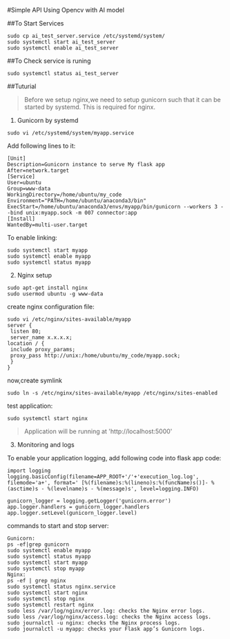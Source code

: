 #Simple API Using Opencv with AI model

##To Start Services 
```
sudo cp ai_test_server.service /etc/systemd/system/
sudo systemctl start ai_test_server
sudo systemctl enable ai_test_server
```
##To Check service is runing 
```
sudo systemctl status ai_test_server
```


##Tuturial

> Before we setup nginx,we need to setup gunicorn such that it can be started by systemd. This is required for nginx.

1.  Gunicorn by systemd
```
sudo vi /etc/systemd/system/myapp.service
```
Add following lines to it:
```
[Unit]
Description=Gunicorn instance to serve My flask app
After=network.target
[Service]
User=ubuntu
Group=www-data
WorkingDirectory=/home/ubuntu/my_code
Environment="PATH=/home/ubuntu/anaconda3/bin"
ExecStart=/home/ubuntu/anaconda3/envs/myapp/bin/gunicorn --workers 3 --bind unix:myapp.sock -m 007 connector:app
[Install]
WantedBy=multi-user.target
```
To enable linking:

```
sudo systemctl start myapp
sudo systemctl enable myapp
sudo systemctl status myapp
```
2. Nginx setup
```
sudo apt-get install nginx
sudo usermod ubuntu -g www-data
```
create nginx configuration file:
```
sudo vi /etc/nginx/sites-available/myapp
server {
 listen 80;
 server_name x.x.x.x;
location / {
 include proxy_params;
 proxy_pass http://unix:/home/ubuntu/my_code/myapp.sock;
 }
}
```
now,create symlink
```
sudo ln -s /etc/nginx/sites-available/myapp /etc/nginx/sites-enabled
```
test application:
```
sudo systemctl start nginx
```
>Application will be running at 'http://localhost:5000'

3. Monitoring and logs

To enable your application logging, add following code into flask app code:
```
import logging
logging.basicConfig(filename=APP_ROOT+'/'+'execution_log.log', filemode='a+', format=' [%(filename)s:%(lineno)s:%(funcName)s()]- %(asctime)s - %(levelname)s - %(message)s', level=logging.INFO)
 
gunicorn_logger = logging.getLogger('gunicorn.error')
app.logger.handlers = gunicorn_logger.handlers
app.logger.setLevel(gunicorn_logger.level)
```
commands to start and stop server:
```
Gunicorn:
ps -ef|grep gunicorn    
sudo systemctl enable myapp
sudo systemctl status myapp
sudo systemctl start myapp
sudo systemctl stop myapp
Nginx:
ps -ef | grep nginx
sudo systemctl status nginx.service
sudo systemctl start nginx 
sudo systemctl stop nginx 
sudo systemctl restart nginx
sudo less /var/log/nginx/error.log: checks the Nginx error logs.
sudo less /var/log/nginx/access.log: checks the Nginx access logs.
sudo journalctl -u nginx: checks the Nginx process logs.
sudo journalctl -u myapp: checks your Flask app’s Gunicorn logs.
```